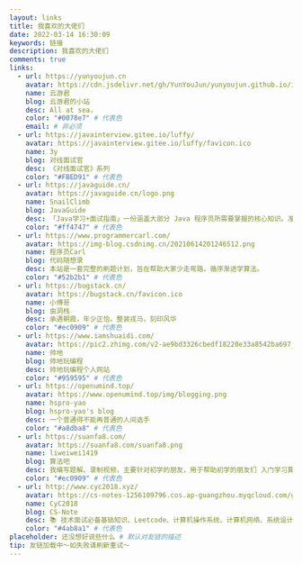 ```yaml
---
layout: links
title: 我喜欢的大佬们
date: 2022-03-14 16:30:09
keywords: 链接
description: 我喜欢的大佬们
comments: true
links:
  - url: https://yunyoujun.cn
    avatar: https://cdn.jsdelivr.net/gh/YunYouJun/yunyoujun.github.io/images/avatar.jpg
    name: 云游君
    blog: 云游君的小站
    desc: All at sea.
    color: "#0078e7" # 代表色
    email: # 非必须
  - url: https://javainterview.gitee.io/luffy/
    avatar: https://javainterview.gitee.io/luffy/favicon.ico
    name: 3y
    blog: 对线面试官
    desc: 《对线面试官》系列
    color: "#FBED91" # 代表色
  - url: https://javaguide.cn/
    avatar: https://javaguide.cn/logo.png
    name: SnailClimb
    blog: JavaGuide
    desc: 「Java学习+面试指南」一份涵盖大部分 Java 程序员所需要掌握的核心知识。准备 Java 面试，首选 JavaGuide！
    color: "#ff4747" # 代表色
  - url: https://www.programmercarl.com/
    avatar: https://img-blog.csdnimg.cn/20210614201246512.png
    name: 程序员Carl
    blog: 代码随想录
    desc: 本站是一套完整的刷题计划，旨在帮助大家少走弯路，循序渐进学算法。
    color: "#52b2b1" # 代表色
  - url: https://bugstack.cn/
    avatar: https://bugstack.cn/favicon.ico
    name: 小傅哥
    blog: 虫洞栈
    desc: 承遇朝霞，年少正恰。整装戎马，刻印风华
    color: "#ec0909" # 代表色
  - url: https://www.iamshuaidi.com/
    avatar: https://pic2.zhimg.com/v2-ae9bd3326cbedf18220e33a8542ba697_xl.jpg?source=32738c0c
    name: 帅地
    blog: 帅地玩编程
    desc: 帅地玩编程个人网站
    color: "#959595" # 代表色
  - url: https://openumind.top/
    avatar: https://www.openumind.top/img/blogging.png
    name: hspro-yao
    blog: hspro-yao's blog 
    desc: 一个普通得不能再普通的人间选手
    color: "#a8dba8" # 代表色
  - url: https://suanfa8.com/
    avatar: https://suanfa8.com/suanfa8.png
    name: liweiwei1419
    blog: 算法吧
    desc: 我编写题解、录制视频，主要针对初学的朋友，用于帮助初学的朋友们 入门学习算法。
    color: "#ec0909" # 代表色
  - url: http://www.cyc2018.xyz/
    avatar: https://cs-notes-1256109796.cos.ap-guangzhou.myqcloud.com/githubio/LogoMakr_0zpEzN.png
    name: CyC2018
    blog: CS-Note
    desc: 📚 技术面试必备基础知识、Leetcode、计算机操作系统、计算机网络、系统设计
    color: "#4ab8a1" # 代表色
placeholder: 还没想好说些什么 # 默认对友链的描述
tip: 友链加载中～如失败请刷新重试～
---
```

